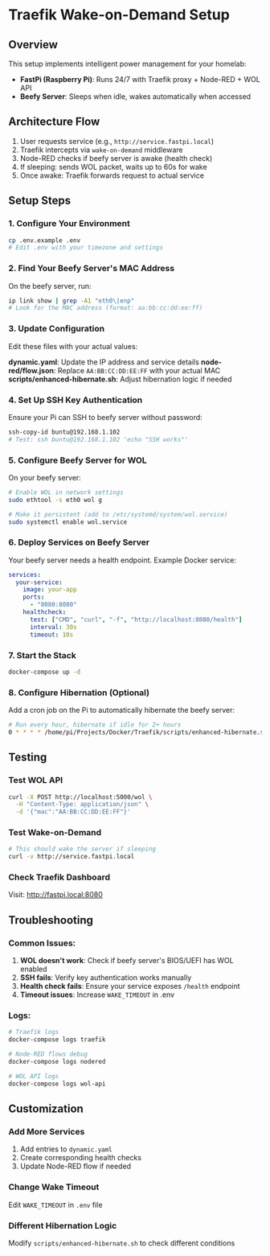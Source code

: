 # Traefik Wake-on-Demand Setup

## Overview
This setup implements intelligent power management for your homelab:
- **FastPi (Raspberry Pi)**: Runs 24/7 with Traefik proxy + Node-RED + WOL API
- **Beefy Server**: Sleeps when idle, wakes automatically when accessed

## Architecture Flow
1. User requests service (e.g., `http://service.fastpi.local`)
2. Traefik intercepts via `wake-on-demand` middleware
3. Node-RED checks if beefy server is awake (health check)
4. If sleeping: sends WOL packet, waits up to 60s for wake
5. Once awake: Traefik forwards request to actual service

## Setup Steps

### 1. Configure Your Environment
```bash
cp .env.example .env
# Edit .env with your timezone and settings
```

### 2. Find Your Beefy Server's MAC Address
On the beefy server, run:
```bash
ip link show | grep -A1 "eth0\|enp"
# Look for the MAC address (format: aa:bb:cc:dd:ee:ff)
```

### 3. Update Configuration
Edit these files with your actual values:

**dynamic.yaml**: Update the IP address and service details
**node-red/flow.json**: Replace `AA:BB:CC:DD:EE:FF` with your actual MAC
**scripts/enhanced-hibernate.sh**: Adjust hibernation logic if needed

### 4. Set Up SSH Key Authentication
Ensure your Pi can SSH to beefy server without password:
```bash
ssh-copy-id buntu@192.168.1.102
# Test: ssh buntu@192.168.1.102 'echo "SSH works"'
```

### 5. Configure Beefy Server for WOL
On your beefy server:
```bash
# Enable WOL in network settings
sudo ethtool -s eth0 wol g

# Make it persistent (add to /etc/systemd/system/wol.service)
sudo systemctl enable wol.service
```

### 6. Deploy Services on Beefy Server
Your beefy server needs a health endpoint. Example Docker service:
```yaml
services:
  your-service:
    image: your-app
    ports:
      - "8080:8080"
    healthcheck:
      test: ["CMD", "curl", "-f", "http://localhost:8080/health"]
      interval: 30s
      timeout: 10s
```

### 7. Start the Stack
```bash
docker-compose up -d
```

### 8. Configure Hibernation (Optional)
Add a cron job on the Pi to automatically hibernate the beefy server:
```bash
# Run every hour, hibernate if idle for 2+ hours
0 * * * * /home/pi/Projects/Docker/Traefik/scripts/enhanced-hibernate.sh
```

## Testing

### Test WOL API
```bash
curl -X POST http://localhost:5000/wol \
  -H "Content-Type: application/json" \
  -d '{"mac":"AA:BB:CC:DD:EE:FF"}'
```

### Test Wake-on-Demand
```bash
# This should wake the server if sleeping
curl -v http://service.fastpi.local
```

### Check Traefik Dashboard
Visit: http://fastpi.local:8080

## Troubleshooting

### Common Issues:
1. **WOL doesn't work**: Check if beefy server's BIOS/UEFI has WOL enabled
2. **SSH fails**: Verify key authentication works manually
3. **Health check fails**: Ensure your service exposes `/health` endpoint
4. **Timeout issues**: Increase `WAKE_TIMEOUT` in .env

### Logs:
```bash
# Traefik logs
docker-compose logs traefik

# Node-RED flows debug
docker-compose logs nodered

# WOL API logs  
docker-compose logs wol-api
```

## Customization

### Add More Services
1. Add entries to `dynamic.yaml`
2. Create corresponding health checks
3. Update Node-RED flow if needed

### Change Wake Timeout
Edit `WAKE_TIMEOUT` in `.env` file

### Different Hibernation Logic
Modify `scripts/enhanced-hibernate.sh` to check different conditions
